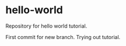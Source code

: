 # hello-world
Repository for hello world tutorial.


First commit for new branch.  Trying out tutorial.
